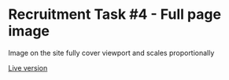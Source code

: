 ﻿# Recruitment Task #4 - Full page image
 Image on the site fully cover viewport and scales proportionally
 
 [Live version](https://mrutkowski99.github.io/recruitment-full-page-img/index.html)

